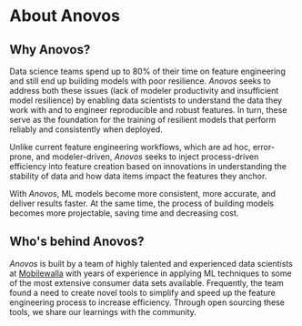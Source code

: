 # About Anovos

## Why Anovos?
Data science teams spend up to 80% of their time on feature engineering and still end up building models
with poor resilience. _Anovos_ seeks to address both these issues (lack of modeler productivity and insufficient
model resilience) by enabling data scientists to understand the data they work with and to engineer reproducible and
robust features. In turn, these serve as the foundation for the training of resilient models that perform reliably
and consistently when deployed.

Unlike current feature engineering workflows, which are ad hoc, error-prone, and modeler-driven,
_Anovos_ seeks to inject process-driven efficiency into feature creation based on innovations in understanding
the stability of data and how data items impact the features they anchor.

With _Anovos_, ML models become more consistent, more accurate, and deliver results faster.
At the same time, the process of building models becomes more projectable, saving time and decreasing cost.

## Who's behind Anovos?

_Anovos_ is built by a team of highly talented and experienced data scientists at
[Mobilewalla](https://www.mobilewalla.com/) with years of experience in applying ML techniques to some of the
most extensive consumer data sets available. Frequently, the team found a need to create novel
tools to simplify and speed up the feature engineering process to increase efficiency. 
Through open sourcing these tools, we share our learnings with the community. 

